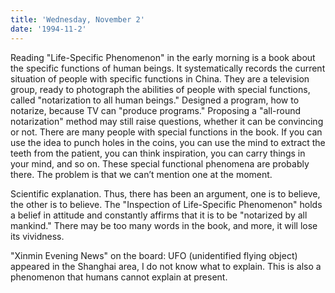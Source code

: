 ```yaml
---
title: 'Wednesday, November 2'
date: '1994-11-2'
---
```


Reading "Life-Specific Phenomenon" in the early morning is a book about the specific functions of human beings. It systematically records the current situation of people with specific functions in China. They are a television group, ready to photograph the abilities of people with special functions, called "notarization to all human beings." Designed a program, how to notarize, because TV can "produce programs." Proposing a "all-round notarization" method may still raise questions, whether it can be convincing or not. There are many people with special functions in the book. If you can use the idea to punch holes in the coins, you can use the mind to extract the teeth from the patient, you can think inspiration, you can carry things in your mind, and so on. These special functional phenomena are probably there. The problem is that we can’t mention one at the moment.

Scientific explanation. Thus, there has been an argument, one is to believe, the other is to believe. The "Inspection of Life-Specific Phenomenon" holds a belief in attitude and constantly affirms that it is to be "notarized by all mankind." There may be too many words in the book, and more, it will lose its vividness.

"Xinmin Evening News" on the board: UFO (unidentified flying object) appeared in the Shanghai area, I do not know what to explain. This is also a phenomenon that humans cannot explain at present.

